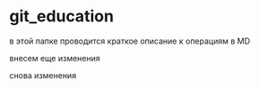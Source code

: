 # git_education
 
 в этой папке проводится краткое описание к операциям в MD
 
 внесем еще изменения
 
 снова изменения
